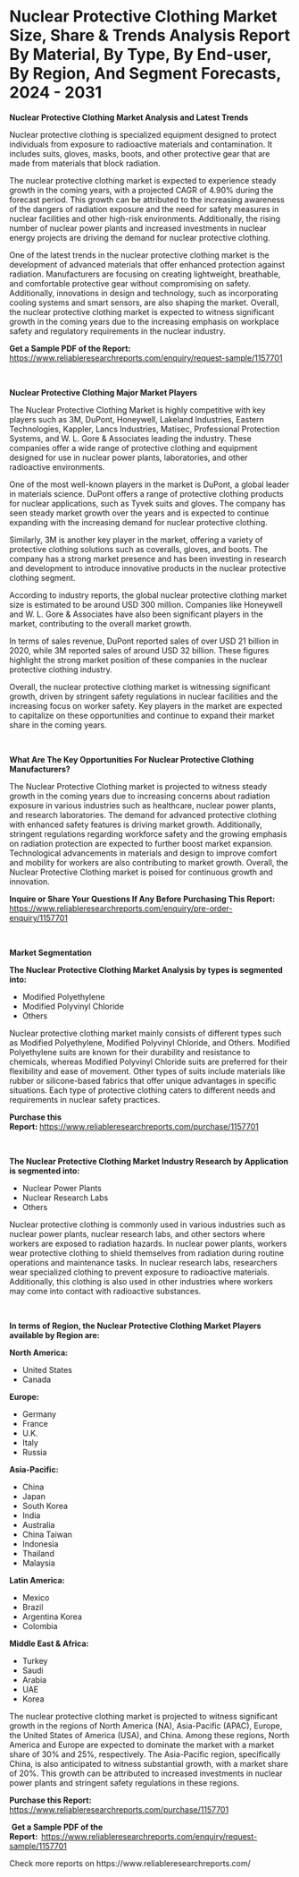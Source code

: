 <p><h1>Nuclear Protective Clothing Market Size, Share & Trends Analysis Report By Material, By Type, By End-user, By Region, And Segment Forecasts, 2024 - 2031</h1></p><p><strong>Nuclear Protective Clothing Market Analysis and Latest Trends</strong></p>
<p><p>Nuclear protective clothing is specialized equipment designed to protect individuals from exposure to radioactive materials and contamination. It includes suits, gloves, masks, boots, and other protective gear that are made from materials that block radiation.</p><p>The nuclear protective clothing market is expected to experience steady growth in the coming years, with a projected CAGR of 4.90% during the forecast period. This growth can be attributed to the increasing awareness of the dangers of radiation exposure and the need for safety measures in nuclear facilities and other high-risk environments. Additionally, the rising number of nuclear power plants and increased investments in nuclear energy projects are driving the demand for nuclear protective clothing.</p><p>One of the latest trends in the nuclear protective clothing market is the development of advanced materials that offer enhanced protection against radiation. Manufacturers are focusing on creating lightweight, breathable, and comfortable protective gear without compromising on safety. Additionally, innovations in design and technology, such as incorporating cooling systems and smart sensors, are also shaping the market. Overall, the nuclear protective clothing market is expected to witness significant growth in the coming years due to the increasing emphasis on workplace safety and regulatory requirements in the nuclear industry.</p></p>
<p><strong>Get a Sample PDF of the Report:&nbsp;</strong> <a href="https://www.reliableresearchreports.com/enquiry/request-sample/1157701">https://www.reliableresearchreports.com/enquiry/request-sample/1157701</a></p>
<p>&nbsp;</p>
<p><strong>Nuclear Protective Clothing Major Market Players</strong></p>
<p><p>The Nuclear Protective Clothing Market is highly competitive with key players such as 3M, DuPont, Honeywell, Lakeland Industries, Eastern Technologies, Kappler, Lancs Industries, Matisec, Professional Protection Systems, and W. L. Gore & Associates leading the industry. These companies offer a wide range of protective clothing and equipment designed for use in nuclear power plants, laboratories, and other radioactive environments.</p><p>One of the most well-known players in the market is DuPont, a global leader in materials science. DuPont offers a range of protective clothing products for nuclear applications, such as Tyvek suits and gloves. The company has seen steady market growth over the years and is expected to continue expanding with the increasing demand for nuclear protective clothing.</p><p>Similarly, 3M is another key player in the market, offering a variety of protective clothing solutions such as coveralls, gloves, and boots. The company has a strong market presence and has been investing in research and development to introduce innovative products in the nuclear protective clothing segment.</p><p>According to industry reports, the global nuclear protective clothing market size is estimated to be around USD 300 million. Companies like Honeywell and W. L. Gore & Associates have also been significant players in the market, contributing to the overall market growth.</p><p>In terms of sales revenue, DuPont reported sales of over USD 21 billion in 2020, while 3M reported sales of around USD 32 billion. These figures highlight the strong market position of these companies in the nuclear protective clothing industry.</p><p>Overall, the nuclear protective clothing market is witnessing significant growth, driven by stringent safety regulations in nuclear facilities and the increasing focus on worker safety. Key players in the market are expected to capitalize on these opportunities and continue to expand their market share in the coming years.</p></p>
<p>&nbsp;</p>
<p><strong>What Are The Key Opportunities For Nuclear Protective Clothing Manufacturers?</strong></p>
<p><p>The Nuclear Protective Clothing market is projected to witness steady growth in the coming years due to increasing concerns about radiation exposure in various industries such as healthcare, nuclear power plants, and research laboratories. The demand for advanced protective clothing with enhanced safety features is driving market growth. Additionally, stringent regulations regarding workforce safety and the growing emphasis on radiation protection are expected to further boost market expansion. Technological advancements in materials and design to improve comfort and mobility for workers are also contributing to market growth. Overall, the Nuclear Protective Clothing market is poised for continuous growth and innovation.</p></p>
<p><strong>Inquire or Share Your Questions If Any Before Purchasing This Report:</strong> <a href="https://www.reliableresearchreports.com/enquiry/pre-order-enquiry/1157701">https://www.reliableresearchreports.com/enquiry/pre-order-enquiry/1157701</a></p>
<p>&nbsp;</p>
<p><strong>Market Segmentation</strong></p>
<p><strong>The Nuclear Protective Clothing Market Analysis by types is segmented into:</strong></p>
<p><ul><li>Modified Polyethylene</li><li>Modified Polyvinyl Chloride</li><li>Others</li></ul></p>
<p><p>Nuclear protective clothing market mainly consists of different types such as Modified Polyethylene, Modified Polyvinyl Chloride, and Others. Modified Polyethylene suits are known for their durability and resistance to chemicals, whereas Modified Polyvinyl Chloride suits are preferred for their flexibility and ease of movement. Other types of suits include materials like rubber or silicone-based fabrics that offer unique advantages in specific situations. Each type of protective clothing caters to different needs and requirements in nuclear safety practices.</p></p>
<p><strong>Purchase this Report:&nbsp;</strong><a href="https://www.reliableresearchreports.com/purchase/1157701">https://www.reliableresearchreports.com/purchase/1157701</a></p>
<p>&nbsp;</p>
<p><strong>The Nuclear Protective Clothing Market Industry Research by Application is segmented into:</strong></p>
<p><ul><li>Nuclear Power Plants</li><li>Nuclear Research Labs</li><li>Others</li></ul></p>
<p><p>Nuclear protective clothing is commonly used in various industries such as nuclear power plants, nuclear research labs, and other sectors where workers are exposed to radiation hazards. In nuclear power plants, workers wear protective clothing to shield themselves from radiation during routine operations and maintenance tasks. In nuclear research labs, researchers wear specialized clothing to prevent exposure to radioactive materials. Additionally, this clothing is also used in other industries where workers may come into contact with radioactive substances.</p></p>
<p>&nbsp;</p>
<p><strong>In terms of Region, the Nuclear Protective Clothing Market Players available by Region are:</strong></p>
<p>
    <p> <strong> North America: </strong>
        <ul>
            <li>United States</li>
            <li>Canada</li>
        </ul>
        </p> 
    <p> <strong> Europe: </strong>
        <ul>
            <li>Germany</li>
            <li>France</li>
            <li>U.K.</li>
            <li>Italy</li>
            <li>Russia</li>
        </ul>
        </p> 
    <p> <strong> Asia-Pacific: </strong>
        <ul>
            <li>China</li>
            <li>Japan</li>
            <li>South Korea</li>
            <li>India</li>
            <li>Australia</li>
            <li>China Taiwan</li>
            <li>Indonesia</li>
            <li>Thailand</li>
            <li>Malaysia</li>
        </ul>
        </p> 
    <p> <strong> Latin America: </strong>
        <ul>
            <li>Mexico</li>
            <li>Brazil</li>
            <li>Argentina Korea</li>
            <li>Colombia</li>
        </ul>
        </p> 
    <p> <strong> Middle East & Africa: </strong>
        <ul>
            <li>Turkey</li>
            <li>Saudi</li>
            <li>Arabia</li>
            <li>UAE</li>
            <li>Korea</li>
        </ul>
    </p>
    </p>
<p><p>The nuclear protective clothing market is projected to witness significant growth in the regions of North America (NA), Asia-Pacific (APAC), Europe, the United States of America (USA), and China. Among these regions, North America and Europe are expected to dominate the market with a market share of 30% and 25%, respectively. The Asia-Pacific region, specifically China, is also anticipated to witness substantial growth, with a market share of 20%. This growth can be attributed to increased investments in nuclear power plants and stringent safety regulations in these regions.</p></p>
<p><strong>Purchase this Report: </strong><a href="https://www.reliableresearchreports.com/purchase/1157701">https://www.reliableresearchreports.com/purchase/1157701</a></p>
<p>&nbsp;<strong>Get a Sample PDF of the Report:&nbsp;&nbsp;</strong><a href="https://www.reliableresearchreports.com/enquiry/request-sample/1157701">https://www.reliableresearchreports.com/enquiry/request-sample/1157701</a></p>
<p><strong></strong></p>
<p>Check more reports on https://www.reliableresearchreports.com/</p>